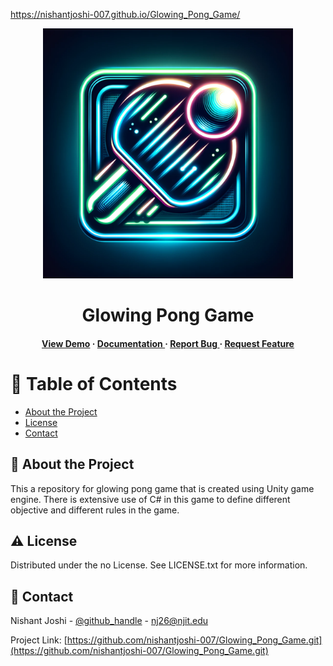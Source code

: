 https://nishantjoshi-007.github.io/Glowing_Pong_Game/

<div align='center'>

<img src=logo.png alt="logo" width=400 height=400 />

<h1>Glowing Pong Game</h1>

<h4> <a href=https://nishantjoshi-007.github.io/Glowing_Pong_Game/>View Demo</a> <span> · </span> <a href="https://github.com/nishantjoshi-007/Glowing_Pong_Game/blob/master/README.md"> Documentation </a> <span> · </span> <a href="https://github.com/nishantjoshi-007/Glowing_Pong_Game/issues"> Report Bug </a> <span> · </span> <a href="https://github.com/nishantjoshi-007/Glowing_Pong_Game/issues"> Request Feature </a> </h4>


</div>

# :notebook_with_decorative_cover: Table of Contents

- [About the Project](#star2-about-the-project)
- [License](#warning-license)
- [Contact](#handshake-contact)


## :star2: About the Project
<p>This a repository for glowing pong game that is created using Unity game engine. There is extensive use of C# in this game to define different objective and different rules in the game.</p>

## :warning: License

Distributed under the no License. See LICENSE.txt for more information.

## :handshake: Contact

Nishant Joshi - [@github_handle](https://github.com/nishantjoshi-007) - nj26@njit.edu

Project Link: [https://github.com/nishantjoshi-007/Glowing_Pong_Game.git](https://github.com/nishantjoshi-007/Glowing_Pong_Game.git)
